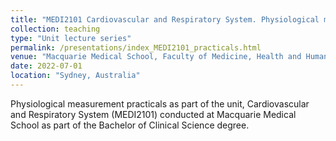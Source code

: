 ```yaml
---
title: "MEDI2101 Cardiovascular and Respiratory System. Physiological measurement practicals."
collection: teaching
type: "Unit lecture series"
permalink: /presentations/index_MEDI2101_practicals.html
venue: "Macquarie Medical School, Faculty of Medicine, Health and Human Sciences, Macquarie University."
date: 2022-07-01
location: "Sydney, Australia"
---
```


Physiological measurement practicals as part of the unit, Cardiovascular and Respiratory System (MEDI2101) conducted at Macquarie Medical School as part of the Bachelor of Clinical Science degree.
